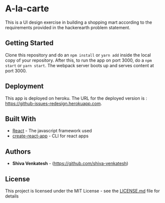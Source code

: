 # A-la-carte

This is a UI design exercise in building a shopping mart according to the requirements provided in the hackerearth problem statement.

## Getting Started

Clone this repository and do an `npm install` or `yarn add` inside the local copy of your repository.
After this, to run the app on port 3000, do a `npm start` or `yarn start`. The webpack server boots up and serves content at port 3000.

## Deployment

This app is deployed on heroku.
The URL for the deployed version is : https://github-issues-redesign.herokuapp.com.

## Built With

* [React](https://github.com/facebook/react) - The javascript framework used
* [create-react-app](https://github.com/facebookincubator/create-react-app) - CLI for react apps

## Authors

* **Shiva Venkatesh** - (https://github.com/shiva-venkatesh)

## License

This project is licensed under the MIT License - see the [LICENSE.md](LICENSE.md) file for details
